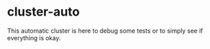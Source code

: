 # cluster-auto

This automatic cluster is here to debug some tests or to simply see if everything is okay.
